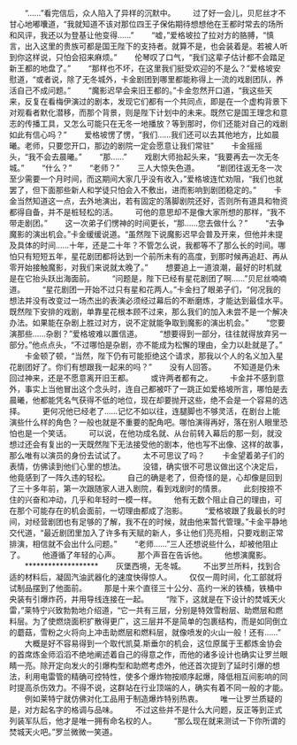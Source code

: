 　　“……”看完信后，众人陷入了异样的沉默中。
　　过了好一会儿，贝尼丝才不甘心地嘟囔道，“我就知道不该对那位四王子保佑期待想想他在王都时常去的场所和风评，我还以为登基让他变得……”
　　“嘘，”爱格坡拉了拉对方的胳膊，“慎言，出入这里的贵族可都是国王陛下的支持者。就算不是，也会装着是。若被人听到你这样说，只怕会招来麻烦。”
　　伦琴叹了口气，“我们这辈子估计都不会踏足新王都的地盘了。”
　　“那样也不坏，在这里我们挺受欢迎的不是么？”爱格坡安慰道，“或者说，除了无冬城外，卡金剧团到哪里都能称得上一流的戏剧团队，养活自己不成问题。”
　　“魔影迟早会来旧王都的。”卡金忽然开口道，“我这些天来，反复在看梅伊演过的剧本，发现它们都有一个共同点，即是在一个虚构背景下对观看者默化潜移，而那个背景，则是陛下计划中的未来。既然它是国王理念和意志的传播工具，又怎么可能只在无冬一地播放？等到那时，你们还能对自己的戏剧如此有信心吗？”
　　爱格坡愣了愣，“我们……我们还可以去其他地方，比如晨曦。老师，只要您开口，那边的剧院一定会愿意让我们常驻”
　　卡金摇摇头，“我不会去晨曦。”
　　“那……”
　　戏剧大师抬起头来，“我要再去一次无冬城。”
　　“什么？”
　　“老师？”
　　三人大惊失色道。
　　“剧团往返无冬一次至少需要一个月时间，而这期间大家几乎没有收入，”爱格坡连忙劝阻，“我们也就罢了，但下面那些新人和学徒只怕会入不敷出，进而影响到剧团稳定的。”
　　卡金当然知道这一点，去外地演出，若有固定的落脚剧院还好，否则所有道具和物资都得自备，并不是桩轻松的活。
　　可他的意思却不是像大家所想的那样，“我不带走剧团。”
　　这一次弟子们愣神的时间更长，“那……您去做什么？”
　　“去争魔影的演出机会。”卡金缓缓说道。“虽然陛下说魔影迟早会普及开来，但他并未提及具体的时间……十年，还是二十年？不管怎么说，我都等不了那么长的时间。哪怕只有短短五年，星花剧团都将达到一个前所未有的高度，到那时候再追赶、再从零开始接触魔影，对我们来说就太晚了。”
　　想要追上一道浪潮，最好的时机就是在它抬头跃出海面前。
　　“问题是，陛下已经有星花剧团了啊……”贝尼丝喃喃道。
　　“星花剧团一开始不过只有星和花两人。”卡金扫了眼弟子们，“何况我的想法并没有改变过一场杰出的表演必须经过幕后的不断磨炼，才能达到最佳水平。既然陛下安排的戏剧，单靠星花根本顾不过来，那么我们的加入未尝不是一个解决办法。如果能在杂剧上胜过对方，说不定就能争取到魔影的演出机会。”
　　“您要演那些……杂剧？”爱格坡难以置信道。
　　“想要得到一部分，往往就得放弃另一部分。”他点点头，“不过哪怕是杂剧，亦不能成为松懈的理由，全力以赴就是了。”
　　卡金顿了顿，“当然，陛下仍有可能拒绝这个请求，那我以个人的名义加入星花剧团好了。你们有想跟我一起来的吗？”
　　没有人回答。
　　不知道是仍未回过神来，还是不愿意离开旧王都。
　　或许两者都有之。
　　卡金并不感到意外，事实上当他冒出这个念头时，连自己都被吓了一跳正如爱格坡所言，哪怕是去晨曦，他都能凭名气获得不低的地位，现在却要抛开这些，绝不会是一个容易的选择。
　　更何况他已经老了……记忆不如以往，连腿脚也不够灵活，在剧台上能演些什么样的角色？一般也就是不重要的配角吧。哪怕演得再好，落在别人眼里恐怕也是一个笑话。
　　可以说，在他功成名就、从台前转入幕后的那一刻，就没想过还会有复出的一天既然陛下无法接受他的剧本，他也写不出像、这样的故事，那么唯有以演员的身份去试试了。
　　太不可思议了吗？
　　卡金望着弟子们的表情，仿佛读到他们心里的想法。
　　没错，确实很不可思议做出这个决定后，他竟感到了一阵久违的轻松。
　　自己的确是老了，但奇怪的是，心却像是回到了三十多年前，第一次跟随家人进入剧院，看到戏剧时的情景。
　　此刻按捺不住的兴奋和冲动，几乎和年轻时一模一样。
　　他有无数个阻止自己的理由，可在那个可能存在的机会面前，一切理由都成了泡影。
　　“爱格坡跟了我最长的时间，对经营剧团也有足够的了解，我不在的时候，就由他来暂代管理。”卡金平静地交代道，“最近剧团里加入了许多有天赋的新人，多让他们亮亮相，只要戏剧正常排演，相信就不会出什么问题。”
　　“老师……”三人还想说些什么，却被他阻止了。
　　他遵循了年轻的心声。
　　那个声音在告诉他。
　　他想演魔影。
　　*******************
　　灰堡西境，无冬城。
　　不出罗兰所料，找到合适的材料后，凝固汽油武器化的速度快得惊人。
　　仅仅一周时间，化工部就将试制品摆到了他面前。
　　那是十来个直径三十公分、高约一米的铁桶，铁桶中央装有引爆炸药，并用导线连接在一起。
　　“陛下，这就是在下设计的焚城天火雷，”莱特宁兴致勃勃地介绍道，“它一共有三层，分别是特效雪粉层、助燃层和燃料层。为了使燃烧面积扩散得更广，这三层并不是简单的包裹结构，而是如同倒立的蘑菇，雪粉之火将向上冲击助燃层和燃料层，就像喷发的火山一般！还有……”
　　大概是好不容易得到一个取代凯莫.斯垂尔的机会，这位原属于王都炼金协会的首席炼金师滔滔不绝地阐述着自己的得意之作，而他的诸多设计也确实让罗兰眼睛一亮。除开定向发火的引爆构型和助燃考虑外，他还首次提到了延时引爆的想法，利用电雷管的精确可控特性，使多个爆炸物按顺序起爆，降低相互间影响的同时提高杀伤效力。不得不说，这群站在行业顶端的人，确实有着不同一般的才能。
　　例如莱特宁就仿佛对化工品用于制造爆炸特别热衷。
　　唯一让罗兰质疑的是，对方起名字的格调与品味。
　　不过这些并不是什么大问题，反正等到正式列装军队后，他才是唯一拥有命名权的人。
　　“那么现在就来测试一下你所谓的焚城天火吧。”罗兰微微一笑道。